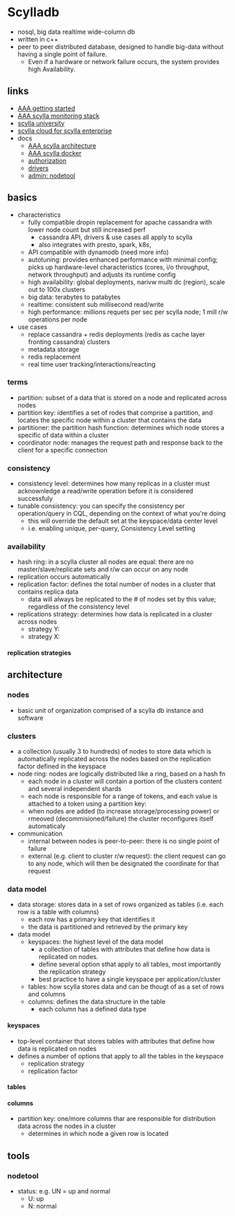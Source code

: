 # Scylladb

- nosql, big data realtime wide-column db
- written in c++
- peer to peer distributed database, designed to handle big-data without having a single point of failure.
  - Even if a hardware or network failure occurs, the system provides high Availability.

## links

- [AAA getting started](https://docs.scylladb.com/getting-started/#)
- [AAA scylla monitoring stack](https://monitoring.docs.scylladb.com/stable/)
- [scylla university](https://university.scylladb.com/)
- [scylla cloud for scylla enterprise](https://cloud.scylladb.com/)
- docs
  - [AAA scylla architecture](https://docs.scylladb.com/architecture/)
  - [AAA scylla docker](https://manager.docs.scylladb.com/stable/docker/index.html)
  - [authorization](https://docs.scylladb.com/operating-scylla/security/authorization/)
  - [drivers](https://docs.scylladb.com/using-scylla/drivers/)
  - [admin: nodetool](https://docs.scylladb.com/operating-scylla/nodetool/)

## basics

- characteristics
  - fully compatible dropin replacement for apache cassandra with lower node count but still increased perf
    - cassandra API, drivers & use cases all apply to scylla
    - also integrates with presto, spark, k8s,
  - API compatible with dynamodb (need more info)
  - autotuning: provides enhanced performance with minimal config; picks up hardware-level characteristics (cores, i/o throughput, network throughput) and adjusts its runtime config
  - high availability: global deployments, narivw multi dc (region), scale out to 100x clusters
  - big data: terabytes to patabytes
  - realtime: consistent sub millisecond read/write
  - high performance: millions requets per sec per scylla node; 1 mill r/w operations per node
- use cases
  - replace cassandra + redis deployments (redis as cache layer fronting cassandra) clusters
  - metadata storage
  - redis replacement
  - real time user tracking/interactions/reacting

### terms

- partition: subset of a data that is stored on a node and replicated across nodes
- partition key: identifies a set of rodes that comprise a partition, and locates the specific node within a cluster that contains the data
- partitioner: the partition hash function: determines which node stores a specific of data within a cluster
- coordinator node: manages the request path and response back to the client for a specific connection

### consistency

- consistency level: determines how many replicas in a cluster must acknownledge a read/write operation before it is considered successfuly
- tunable consistency: you can specify the consistency per operation/query in CQL, depending on the context of what you're doing
  - this will override the default set at the keyspace/data center level
  - i.e. enabling unique, per-query, Consistency Level setting

### availability

- hash ring: in a scylla cluster all nodes are equal: there are no master/slave/replicate sets and r/w can occur on any node
- replication occurs automatically
- replication factor: defines the total number of nodes in a cluster that contains replica data
  - data will always be replicated to the # of nodes set by this value; regardless of the consistency level
- replications strategy: determines how data is replicated in a cluster across nodes
  - strategy Y:
  - strategy X:

#### replication strategies

## architecture

### nodes

- basic unit of organization comprised of a scylla db instance and software

### clusters

- a collection (usually 3 to hundreds) of nodes to store data which is automatically replicated across the nodes based on the replication factor defined in the keyspace
- node ring: nodes are logically distributed like a ring, based on a hash fn
  - each node in a cluster will contain a portion of the clusters content and several independent shards
  - each node is responsible for a range of tokens, and each value is attached to a token using a partition key:
  - when nodes are added (to increase storage/processing power) or rmeoved (decommisioned/failure) the cluster reconfigures itself automaticaly
- communication
  - internal between nodes is peer-to-peer: there is no single point of failure
  - external (e.g. client to cluster r/w request): the client request can go to any node, which will then be designated the coordinate for that request

### data model

- data storage: stores data in a set of rows organized as tables (i.e. each row is a table with columns)
  - each row has a primary key that identifies it
  - the data is partitioned and retrieved by the primary key
- data model
  - keyspaces: the highest level of the data model
    - a collection of tables with attributes that define how data is replicated on nodes.
    - define several option sthat apply to all tables, most importantly the replication strategy
    - best practice to have a single keyspace per application/cluster
  - tables: how scylla stores data and can be thougt of as a set of rows and columns
  - columns: defines the data structure in the table
    - each column has a defined data type

#### keyspaces

- top-level container that stores tables with attributes that define how data is replicated on nodes
- defines a number of options that apply to all the tables in the keyspace
  - replication strategy
  - replication factor

#### tables

#### columns

- partition key: one/more columns thar are responsible for distribution data across the nodes in a cluster
  - determines in which node a given row is located

## tools

### nodetool

- status: e.g. UN = up and normal
  - U: up
  - N: normal
